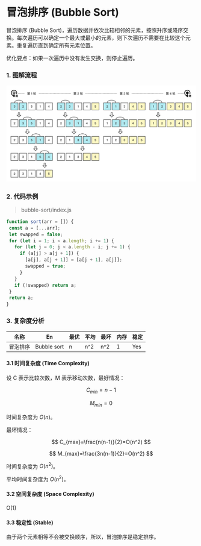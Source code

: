 
# 冒泡排序 (Bubble Sort)

冒泡排序 (Bubble Sort)，遍历数据并依次比较相邻的元素，按照升序或降序交换。每次遍历可以确定一个最大或最小的元素，则下次遍历不需要在比较这个元素。重复遍历直到确定所有元素位置。

优化要点：如果一次遍历中没有发生交换，则停止遍历。



### 1. 图解流程

<img src="../../_imgs/BubbleSort.png" width="1050"/>

### 2. 代码示例

> bubble-sort/index.js

 ``` js
function sort(arr = []) {
  const a = [...arr];
  let swapped = false;
  for (let i = 1; i < a.length; i += 1) {
    for (let j = 0; j < a.length - i; j += 1) {
      if (a[j] > a[j + 1]) {
        [a[j], a[j + 1]] = [a[j + 1], a[j]];
        swapped = true;
      }
    }
    if (!swapped) return a;
  }
  return a;
}
 ```

### 3. 复杂度分析

| 名称     | En          | 最优 | 平均 | 最坏 | 内存 | 稳定 |
| -------- | ----------- | ---- | ---- | ---- | ---- | ---- |
| 冒泡排序 | Bubble sort | n    | n^2  | n^2  | 1    | Yes  |

#### 3.1 时间复杂度 (Time Complexity)

设 C 表示比较次数，M 表示移动次数，最好情况：

$$
C_{min}=n-1
$$

$$
M_{min}=0
$$

时间复杂度为 $O(n)$。

最坏情况：

$$
C_{max}=\frac{n(n-1)}{2}=O(n^2)
$$

$$
M_{max}=\frac{3n(n-1)}{2}=O(n^2)
$$

时间复杂度为 $O(n^2)$。

平均时间复杂度为 $O(n^2)$。

#### 3.2 空间复杂度 (Space Complexity)

O(1)

#### 3.3 稳定性 (Stable)

由于两个元素相等不会被交换顺序，所以，冒泡排序是稳定排序。
